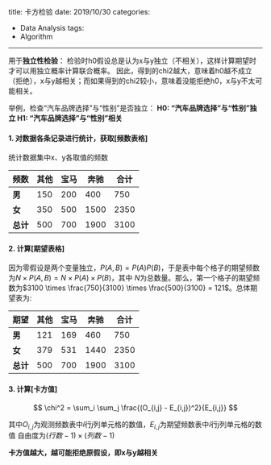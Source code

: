 title: 卡方检验
date: 2019/10/30
categories:
- Data Analysis
tags:
- Algorithm
---


用于**独立性检验**：
检验时h0假设总是认为x与y独立（不相关），这样计算期望时才可以用独立概率计算联合概率。
因此，得到的chi2越大，意味着h0越不成立（拒绝），x与y越相关；而如果得到的chi2较小，意味着没能拒绝h0，x与y不太可能相关。

举例，检查“汽车品牌选择”与“性别”是否独立：
**H0: “汽车品牌选择”与“性别”独立
H1: “汽车品牌选择”与“性别”相关**

#### 1. 对数据各条记录进行统计，获取[频数表格]

统计数据集中x、y各取值的频数

|频数|其他|宝马|奔驰|合计|
|---|---|---|---|---|
|**男**|150|200|400|750|
|**女**|350|500|1500|2350|
|**总计**|500|700|1900|3100|

#### 2. 计算[期望表格]

因为零假设是两个变量独立，$P(A,B)=P(A)P(B)$，于是表中每个格子的期望频数为$N \times P(A,B) = N \times P(A)\times P(B)$，其中 $N$为总数量。那么，第一个格子的期望频数为$3100 \times \frac{750}{3100} \times \frac{500}{3100} = 121$。总体期望表为:

|期望|其他|宝马|奔驰|合计|
|---|---|---|---|---|
|**男**|121|169|460|750|
|**女**|379|531|1440|2350|
|**总计**|500|700|1900|3100|

#### 3. 计算[卡方值]

$$
\chi^2 = \sum_i \sum_j \frac{(O_{i,j} - E_{i,j})^2}{E_{i,j}}
$$

其中$O_{i,j}$为观测频数表中$i$行$j$列单元格的数值，$E_{i,j}$为期望频数表中$i$行$j$列单元格的数值
自由度为$(行数-1) \times (列数-1)$

**卡方值越大，越可能拒绝原假设，即x与y越相关**